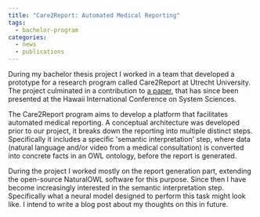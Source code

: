 ```yaml
---
title: "Care2Report: Automated Medical Reporting"
tags: 
  - bachelor-program
categories:
  - news
  - publications
---
```


During my bachelor thesis project I worked in a team that developed a prototype for a research program called Care2Report at Utrecht University.
The project culminated in a contribution to [a paper](https://scholarspace.manoa.hawaii.edu/handle/10125/64184), that has since been presented at the Hawaii International Conference on System Sciences.
 
The Care2Report program aims to develop a platform that facilitates automated medical reporting. 
A conceptual architecture was developed prior to our project, it breaks down the reporting into multiple distinct steps. 
Specifically it includes a specific 'semantic interpretation' step, where data (natural language and/or video from a medical consultation) is converted into concrete facts in an OWL ontology, before the report is generated. 

During the project I worked mostly on the report generation part, extending the open-source NaturalOWL software for this purpose. 
Since then I have become increasingly interested in the semantic interpretation step. 
Specifically what a neural model designed to perform this task might look like. 
I intend to write a blog post about my thoughts on this in future.
